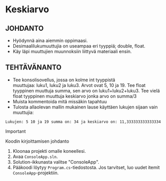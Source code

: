 # Keskiarvo

## JOHDANTO
- Hyödynnä aina aiemmin oppimaasi.
- Desimaalilukumuuttujia on useampaa eri tyyppiä; double, float.
- Käy läpi muuttujien muunnoksiin liittyvä materiaali ensin.
## TEHTÄVÄNANTO
- Tee konsolisovellus, jossa on kolme int tyyppistä muuttujaa: luku1, luku2 ja luku3. Arvot ovat 5, 10 ja 19. Tee float tyyppinen muuttuja summa, sen arvo on luku1+luku2+luku3. Tee vielä float tyyppinen muuttuja keskiarvo jonka arvo on summa/3
- Muista kommentoida mitä missäkin tapahtuu
- Tulosta allaolevan mallin mukainen lause käyttäen lukujen sijaan vain muuttujia:
  
```
Lukujen: 5 10 ja 19 summa on: 34 ja keskiarvo on: 11,333333333333334
```

> [!IMPORTANT]
> Koodin kirjoittamisen johdanto
1. Kloonaa projekti omalle koneellesi.
2. Avaa `ConsoleApp.sln`.
3. Solution-ikkunasta valitse "ConsoleApp".
4. Pääkoodi löytyy `Program.cs`-tiedostosta. Jos tarvitset, luo uudet itemit `ConsoleApp`-projektiin.
